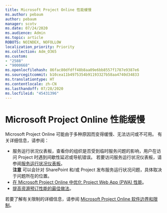 ```yaml
---
title: Microsoft Project Online 性能缓慢
ms.author: pebaum
author: pebaum
manager: scotv
ms.date: 07/24/2020
ms.audience: Admin
ms.topic: article
ROBOTS: NOINDEX, NOFOLLOW
localization_priority: Priority
ms.collection: Adm_O365
ms.custom:
- "2588"
- "9000668"
ms.openlocfilehash: 86fac80dfdff48b8aa09e6bb8557f1787e9387e6
ms.sourcegitcommit: b10cea11b4975354b91193327b58aa4740d34833
ms.translationtype: HT
ms.contentlocale: zh-CN
ms.lasthandoff: 07/28/2020
ms.locfileid: "45431396"
---
```

# <a name="slow-performance-with-project-online"></a>Microsoft Project Online 性能缓慢

Microsoft Project Online 可能由于多种原因而变得缓慢、无法访问或不可用。 有关详细信息，请参阅：

- 服务运行状况仪表板，查看你的组织是否受到临时服务问题的影响，用户在访问 Project 时遇到间歇性延迟或导航错误。 若要访问服务运行状况仪表板，请参阅[服务运行状况仪表板](https://admin.microsoft.com/AdminPortal/Home#/servicehealth)。</br>
    **注意**  可以会针对 SharePoint 和/或 Project 发布服务运行状况问题，具体取决于问题所在的位置。
- [在 Microsoft Project Online 中优化 Project Web App (PWA) 性能](https://docs.microsoft.com/projectonline/tune-project-online-performance)。
- [提高资源预订性能的最佳做法](https://docs.microsoft.com/projectonline/best-practices-to-improve-resource-engagements-performance)。

若要了解有关限制的详细信息，请参阅 [Microsoft Project Online 软件边界和限制](https://docs.microsoft.com/projectonline/project-online-software-boundaries-and-limits)。